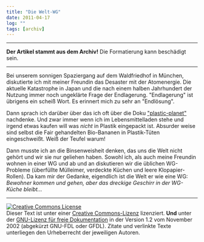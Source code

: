 ```yaml
---
title: "Die Welt-WG"
date: 2011-04-17
log: ""
tags: [archiv]
---
```

<hr><b>Der Artikel stammt aus dem Archiv!</b> Die Formatierung kann beschädigt sein.<hr>

<p>Bei unserem sonnigen Spaziergang auf dem Waldfriedhof in München, diskutierte ich mit meiner Freundin das Desaster mit der Atomenergie. Die aktuelle Katastrophe in Japan und die nach einem halben Jahrhundert der Nutzung immer noch ungeklärte Frage der Endlagerung. "Endlagerung" ist übrigens ein scheiß Wort. Es erinnert mich zu sehr an "Endlösung". </p>

<p>Dann sprach ich darüber über das ich oft über die Doku <a href="http://www.plastic-planet.at/derfilm/filmtrailer.html">"plastic-planet"</a> nachdenke. Und zwar immer wenn ich im Lebensmittelladen stehe und irgend etwas kaufen will was <i>nicht</i> in Plastik eingepackt ist. Absurder weise sind selbst die Fair gehandelten Bio-Bananen in Plastik-Tüten eingeschweißt. Weiß der Teufel warum!</p>

<p>Dann musste ich an die Binsenweisheit denken, das uns die Welt nicht gehört und wir sie nur geliehen haben. Sowohl ich, als auch meine Freundin wohnen in einer WG und ab und an diskutieren wir die üblichen WG-Probleme (überfüllte Mülleimer, verdeckte Küchen und leere Klopapier-Rollen). Da kam mir der Gedanke, eigendlich ist die Welt er wie eine WG: <i>Bewohner kommen und gehen, aber das dreckige Geschirr in der WG-Küche bleibt...</i></p>


<hr />
<p><a rel="license" href="http://creativecommons.org/licenses/by-sa/3.0/de/"><img alt="Creative Commons License" style="border-width: 0pt;" src="http://i.creativecommons.org/l/by-sa/3.0/de/88x31.png" /></a><br />
Dieser <span xmlns:dc="http://purl.org/dc/elements/1.1/" href="http://purl.org/dc/dcmitype/Text" rel="dc:type">Text</span> ist unter einer <a rel="license" href="http://creativecommons.org/licenses/by-sa/3.0/de/">Creative Commons-Lizenz</a> lizenziert. <b>Und</b> unter der <a href="http://de.wikipedia.org/wiki/GFDL">GNU-Lizenz f&uuml;r freie Dokumentation</a> in der Version 1.2 vom November 2002 (abgek&uuml;rzt GNU-FDL oder GFDL). Zitate und verlinkte Texte unterliegen den Urheberrecht der jeweiligen Autoren.</p>
